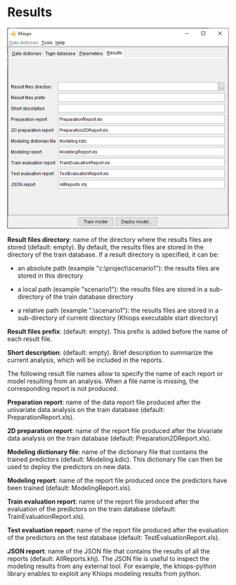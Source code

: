 # Results

![](../../assets/images-khiops-guides/khiops/DataDictionary_Results.png)

**Result files directory**: name of the directory where the results files are stored (default: empty). By default, the results files are stored in the directory of the train database. If a result directory is specified, it can be:

- an absolute path (example "c:\\project\\scenario1"): the results files are stored in this directory

- a local path (example "scenario1"): the results files are stored in a sub-directory of the train database directory

- a relative path (example ".\\scenario1"): the results files are stored in a sub-directory of current directory (Khiops executable start directory)

**Result files prefix**: (default: empty). This prefix is added before the name of each result file.

**Short description**: (default: empty). Brief description to summarize the current analysis, which will be included in the reports.

The following result file names allow to specify the name of each report or model resulting from an analysis. When a file name is missing, the corresponding report is not produced.

**Preparation report**: name of the data report file produced after the univariate data analysis on the train database (default: PreparationReport.xls).

**2D preparation report**: name of the report file produced after the bivariate data analysis on the train database (default: Preparation2DReport.xls).

**Modeling dictionary file**: name of the dictionary file that contains the trained predictors (default: Modeling.kdic). This dictionary file can then be used to deploy the predictors on new data.

**Modeling report**: name of the report file produced once the predictors have been trained (default: ModelingReport.xls).

**Train evaluation report**: name of the report file produced after the evaluation of the predictors on the train database (default: TrainEvaluationReport.xls).

**Test evaluation report**: name of the report file produced after the evaluation of the predictors on the test database (default: TestEvaluationReport.xls).

**JSON report**: name of the JSON file that contains the results of all the reports (default: AllReports.khj). The JSON file is useful to inspect the modeling results from any external tool. For example, the khiops-python library enables to exploit any Khiops modeling results from python.
